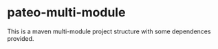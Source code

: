 # pateo-multi-module
This is a maven multi-module project structure with some dependences provided. 
